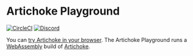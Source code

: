 # Artichoke Playground

[![CircleCI](https://circleci.com/gh/artichoke/playground.svg?style=svg)](https://circleci.com/gh/artichoke/playground)
[![Discord](https://img.shields.io/discord/607683947496734760)](https://discord.gg/QCe2tp2)

You can [try Artichoke in your browser](https://www.artichoke.run). The
Artichoke Playground runs a [WebAssembly](https://webassembly.org/) build of
[Artichoke](https://github.com/artichoke/artichoke).
